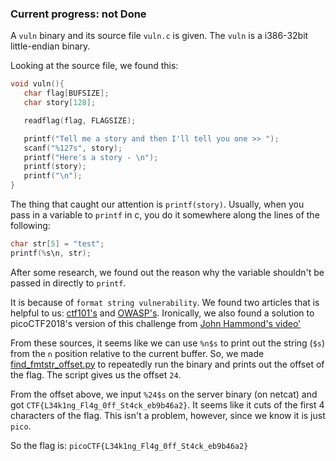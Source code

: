 ### Current progress: not Done

A `vuln` binary and its source file `vuln.c` is given.
The `vuln` is a i386-32bit little-endian binary.

Looking at the source file, we found this:

```c
void vuln(){
   char flag[BUFSIZE];
   char story[128];

   readflag(flag, FLAGSIZE);

   printf("Tell me a story and then I'll tell you one >> ");
   scanf("%127s", story);
   printf("Here's a story - \n");
   printf(story);
   printf("\n");
}
```

The thing that caught our attention is `printf(story)`.
Usually, when you pass in a variable to `printf` in c,
you do it somewhere along the lines of the following:

```c
char str[5] = "test";
printf(%s\n, str);
```

After some research, we found out the reason 
why the variable shouldn't be passed in directly to `printf`.

It is because of `format string vulnerability`.
We found two articles that is helpful to us: [ctf101's](https://ctf101.org/binary-exploitation/what-is-a-format-string-vulnerability/) and [OWASP's](https://owasp.org/www-community/attacks/Format_string_attack). Ironically, we also found a solution to picoCTF2018's version of this challenge from [John Hammond's video'](https://youtu.be/EmLfoR-k_l0)

From these sources, it seems like we can use `%n$s` to print out 
the string (`$s`) from the `n` position relative to the current buffer. So, we made [find_fmtstr_offset.py](find_fmtstr_offset.py) to repeatedly run the binary and prints out the offset of the flag.
The script gives us the offset `24`.

From the offset above, we input `%24$s` on the server binary (on netcat) and got `CTF{L34k1ng_Fl4g_0ff_St4ck_eb9b46a2}`. It seems like it cuts of the first 4 characters of the flag. This isn't a problem, however, since we know it is just `pico`.

So the flag is: `picoCTF{L34k1ng_Fl4g_0ff_St4ck_eb9b46a2}`